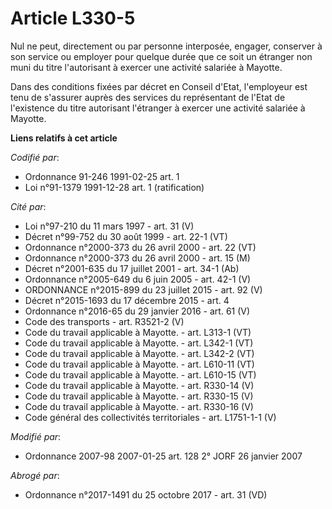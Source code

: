 # Article L330-5

Nul ne peut, directement ou par personne interposée, engager, conserver à son service ou employer pour quelque durée que ce
soit un étranger non muni du titre l'autorisant à exercer une activité salariée à Mayotte.

Dans des conditions fixées par décret en Conseil d'Etat, l'employeur est tenu de s'assurer auprès des services du
représentant de l'Etat de l'existence du titre autorisant l'étranger à exercer une activité salariée à Mayotte.

**Liens relatifs à cet article**

_Codifié par_:

  - Ordonnance 91-246 1991-02-25 art. 1
  - Loi n°91-1379 1991-12-28 art. 1 (ratification)

_Cité par_:

  - Loi n°97-210 du 11 mars 1997 - art. 31 (V)
  - Décret n°99-752 du 30 août 1999 - art. 22-1 (VT)
  - Ordonnance n°2000-373 du 26 avril 2000 - art. 22 (VT)
  - Ordonnance n°2000-373 du 26 avril 2000 - art. 15 (M)
  - Décret n°2001-635 du 17 juillet 2001 - art. 34-1 (Ab)
  - Ordonnance n°2005-649 du 6 juin 2005 - art. 42-1 (V)
  - ORDONNANCE n°2015-899 du 23 juillet 2015 - art. 92 (V)
  - Décret n°2015-1693 du 17 décembre 2015 - art. 4
  - Ordonnance n°2016-65 du 29 janvier 2016 - art. 61 (V)
  - Code des transports - art. R3521-2 (V)
  - Code du travail applicable à Mayotte. - art. L313-1 (VT)
  - Code du travail applicable à Mayotte. - art. L342-1 (VT)
  - Code du travail applicable à Mayotte. - art. L342-2 (VT)
  - Code du travail applicable à Mayotte. - art. L610-11 (VT)
  - Code du travail applicable à Mayotte. - art. L610-15 (VT)
  - Code du travail applicable à Mayotte. - art. R330-14 (V)
  - Code du travail applicable à Mayotte. - art. R330-15 (V)
  - Code du travail applicable à Mayotte. - art. R330-16 (V)
  - Code général des collectivités territoriales - art. L1751-1-1 (V)

_Modifié par_:

  - Ordonnance 2007-98 2007-01-25 art. 128 2° JORF 26 janvier 2007

_Abrogé par_:

  - Ordonnance n°2017-1491 du 25 octobre 2017 - art. 31 (VD)
